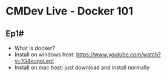 # CMDev Live - Docker 101

## Ep1#

- What is docker?
- Install on windows host: https://www.youtube.com/watch?v=1G4xuqoLepI
- Install on mac host: just download and install normally
